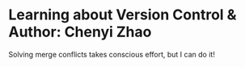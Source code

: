 # Learning about Version Control & Author: Chenyi Zhao
Solving merge conflicts takes conscious effort, but I can do it!

